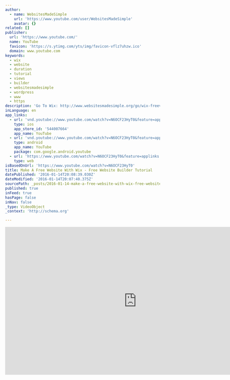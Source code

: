 ```yaml
---
author:
  - name: WebsitesMadeSimple
    url: 'https://www.youtube.com/user/WebsitesMadeSimple'
    avatar: {}
related: []
publisher:
  url: 'https://www.youtube.com/'
  name: YouTube
  favicon: 'https://s.ytimg.com/yts/img/favicon-vflz7uhzw.ico'
  domain: www.youtube.com
keywords:
  - wix
  - website
  - duration
  - tutorial
  - views
  - builder
  - websitesmadesimple
  - wordpress
  - www
  - https
description: 'Go To Wix: http://www.websitesmadesimple.org/go/wix-freevideo In this tutorial, we show you exactly how to build a website with the Wix website builder. Wix is one of the best free website builders, as it allows you to build your website with a very intuitive and easy drag-and-drop interface.'
inLanguage: en
app_links:
  - url: 'vnd.youtube://www.youtube.com/watch?v=N6OCF23HyT0&feature=applinks'
    type: ios
    app_store_id: '544007664'
    app_name: YouTube
  - url: 'vnd.youtube://www.youtube.com/watch?v=N6OCF23HyT0&feature=applinks'
    type: android
    app_name: YouTube
    package: com.google.android.youtube
  - url: 'https://www.youtube.com/watch?v=N6OCF23HyT0&feature=applinks'
    type: web
isBasedOnUrl: 'https://www.youtube.com/watch?v=N6OCF23HyT0'
title: Make A Free Website With Wix - Free Website Builder Tutorial
datePublished: '2016-01-14T20:08:39.030Z'
dateModified: '2016-01-14T20:07:40.375Z'
sourcePath: _posts/2016-01-14-make-a-free-website-with-wix-free-website-builder-tutorial.md
published: true
inFeed: true
hasPage: false
inNav: false
_type: VideoObject
_context: 'http://schema.org'

---
```

<iframe src="https://cdn.embedly.com/widgets/media.html?src=https%3A%2F%2Fwww.youtube.com%2Fembed%2FN6OCF23HyT0%3Ffeature%3Doembed&amp;url=https%3A%2F%2Fwww.youtube.com%2Fwatch%3Fv%3DN6OCF23HyT0&amp;image=https%3A%2F%2Fi.ytimg.com%2Fvi%2FN6OCF23HyT0%2Fhqdefault.jpg&amp;key=b7d04c9b404c499eba89ee7072e1c4f7&amp;type=text%2Fhtml&amp;schema=youtube" width="854" height="480" scrolling="no" frameborder="0" allowfullscreen="allowfullscreen" style=""></iframe>